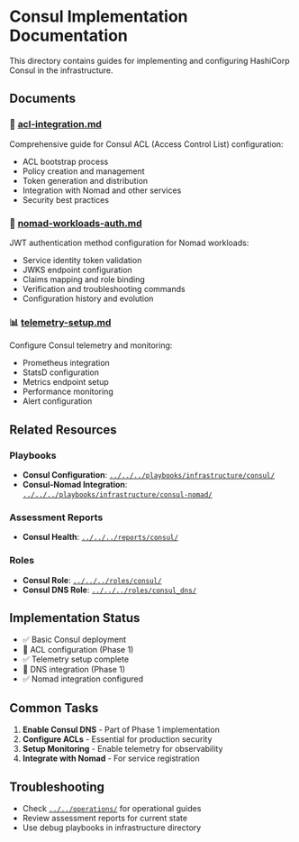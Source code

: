 # Consul Implementation Documentation

This directory contains guides for implementing and configuring HashiCorp Consul in the infrastructure.

## Documents

### 🔐 [acl-integration.md](acl-integration.md)

Comprehensive guide for Consul ACL (Access Control List) configuration:

- ACL bootstrap process
- Policy creation and management
- Token generation and distribution
- Integration with Nomad and other services
- Security best practices

### 🔑 [nomad-workloads-auth.md](nomad-workloads-auth.md)

JWT authentication method configuration for Nomad workloads:

- Service identity token validation
- JWKS endpoint configuration
- Claims mapping and role binding
- Verification and troubleshooting commands
- Configuration history and evolution

### 📊 [telemetry-setup.md](telemetry-setup.md)

Configure Consul telemetry and monitoring:

- Prometheus integration
- StatsD configuration
- Metrics endpoint setup
- Performance monitoring
- Alert configuration

## Related Resources

### Playbooks

- **Consul Configuration**: [`../../../playbooks/infrastructure/consul/`](../../../playbooks/infrastructure/consul/)
- **Consul-Nomad Integration**: [`../../../playbooks/infrastructure/consul-nomad/`](../../../playbooks/infrastructure/consul-nomad/)

### Assessment Reports

- **Consul Health**: [`../../../reports/consul/`](../../../reports/consul/)

### Roles

- **Consul Role**: [`../../../roles/consul/`](../../../roles/consul/)
- **Consul DNS Role**: [`../../../roles/consul_dns/`](../../../roles/consul_dns/)

## Implementation Status

- ✅ Basic Consul deployment
- 🚧 ACL configuration (Phase 1)
- ✅ Telemetry setup complete
- 🚧 DNS integration (Phase 1)
- ✅ Nomad integration configured

## Common Tasks

1. **Enable Consul DNS** - Part of Phase 1 implementation
2. **Configure ACLs** - Essential for production security
3. **Setup Monitoring** - Enable telemetry for observability
4. **Integrate with Nomad** - For service registration

## Troubleshooting

- Check [`../../operations/`](../../operations/) for operational guides
- Review assessment reports for current state
- Use debug playbooks in infrastructure directory
